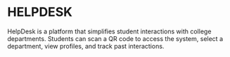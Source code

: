 # HELPDESK
HelpDesk is a platform that simplifies student interactions with college departments. Students can scan a QR code to access the system, select a department, view profiles, and track past interactions.
